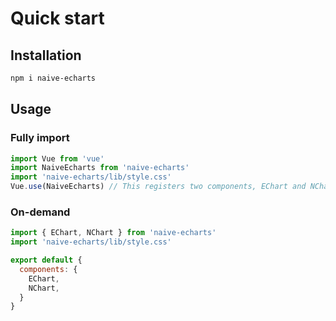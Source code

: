 # Quick start

## Installation

```bash
npm i naive-echarts
```

## Usage

### Fully import

``` js
import Vue from 'vue'
import NaiveEcharts from 'naive-echarts'
import 'naive-echarts/lib/style.css'
Vue.use(NaiveEcharts) // This registers two components, EChart and NChart
```

### On-demand

``` js
import { EChart, NChart } from 'naive-echarts'
import 'naive-echarts/lib/style.css'

export default {
  components: {
    EChart,
    NChart,
  }
}
```
